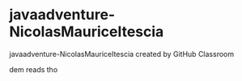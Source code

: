 # javaadventure-NicolasMauriceItescia
javaadventure-NicolasMauriceItescia created by GitHub Classroom

dem reads tho
